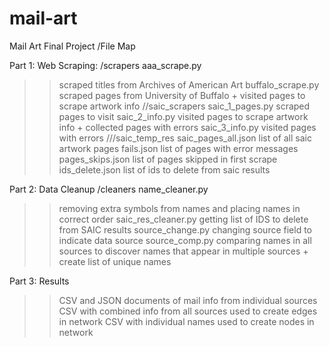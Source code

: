# mail-art
Mail Art Final Project
/File Map 

Part 1: Web Scraping:
/scrapers
aaa_scrape.py 
>> scraped titles from Archives of American Art
buffalo_scrape.py 
>> scraped pages from University of Buffalo + visited pages to scrape artwork info
//saic_scrapers
saic_1_pages.py
>> scraped pages to visit 
saic_2_info.py
>> visited pages to scrape artwork info + collected pages with errors
saic_3_info.py
>> visited pages with errors 
///saic_temp_res
saic_pages_all.json
>> list of all saic artwork pages
fails.json
>> list of pages with error messages
pages_skips.json
>> list of pages skipped in first scrape
ids_delete.json
>>list of ids to delete from saic results

Part 2: Data Cleanup
/cleaners
name_cleaner.py
>>removing extra symbols from names and placing names in correct order
saic_res_cleaner.py
>>getting list of IDS to delete from SAIC results 
source_change.py
>>changing source field to indicate data source
source_comp.py
>>comparing names in all sources to discover names that appear in multiple sources + create list of unique names 

Part 3: Results 
>>CSV and JSON documents of mail info from individual sources
>>CSV with combined info from all sources used to create edges in network
>>CSV with individual names used to create nodes in network